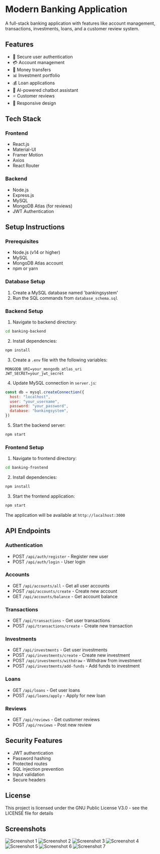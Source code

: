 # Modern Banking Application

A full-stack banking application with features like account management, transactions, investments, loans, and a customer review system.

## Features

- 🔐 Secure user authentication
- 💳 Account management
- 💸 Money transfers
- 📊 Investment portfolio
- 💰 Loan applications
- 💬 AI-powered chatbot assistant
- ⭐ Customer reviews
- 📱 Responsive design

## Tech Stack

### Frontend
- React.js
- Material-UI
- Framer Motion
- Axios
- React Router

### Backend
- Node.js
- Express.js
- MySQL
- MongoDB Atlas (for reviews)
- JWT Authentication

## Setup Instructions

### Prerequisites
- Node.js (v14 or higher)
- MySQL
- MongoDB Atlas account
- npm or yarn

### Database Setup

1. Create a MySQL database named 'bankingsystem'
2. Run the SQL commands from `database_schema.sql`

### Backend Setup

1. Navigate to backend directory:

```bash
cd banking-backend
```

2. Install dependencies:

```bash
npm install
```

3. Create a `.env` file with the following variables:

```env
MONGODB_URI=your_mongodb_atlas_uri
JWT_SECRET=your_jwt_secret
```

4. Update MySQL connection in `server.js`:

```javascript
const db = mysql.createConnection({
  host: "localhost",
  user: "your_username",
  password: "your_password",
  database: "bankingsystem",
})
```

5. Start the backend server:

```bash
npm start
```

### Frontend Setup

1. Navigate to frontend directory:

```bash
cd banking-frontend
```

2. Install dependencies:

```bash
npm install
```

3. Start the frontend application:

```bash
npm start
```

The application will be available at `http://localhost:3000`

## API Endpoints

### Authentication
- POST `/api/auth/register` - Register new user
- POST `/api/auth/login` - User login

### Accounts
- GET `/api/accounts/all` - Get all user accounts
- POST `/api/accounts/create` - Create new account
- GET `/api/accounts/balance` - Get account balance

### Transactions
- GET `/api/transactions` - Get user transactions
- POST `/api/transactions/create` - Create new transaction

### Investments
- GET `/api/investments` - Get user investments
- POST `/api/investments/create` - Create new investment
- POST `/api/investments/withdraw` - Withdraw from investment
- POST `/api/investments/add-funds` - Add funds to investment

### Loans
- GET `/api/loans` - Get user loans
- POST `/api/loans/apply` - Apply for new loan

### Reviews
- GET `/api/reviews` - Get customer reviews
- POST `/api/reviews` - Post new review

## Security Features

- JWT authentication
- Password hashing
- Protected routes
- SQL injection prevention
- Input validation
- Secure headers


## License

This project is licensed under the GNU Public License V3.0 - see the LICENSE file for details

## Screenshots

![Screenshot 1](img/screenshot1.png)
![Screenshot 2](img/screenshot2.png)
![Screenshot 3](img/screenshot3.png)
![Screenshot 4](img/screenshot4.png)
![Screenshot 5](img/screenshot5.png)
![Screenshot 6](img/screenshot6.png)
![Screenshot 7](img/screenshot7.png)
